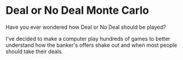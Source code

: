# Deal or No Deal Monte Carlo
Have you ever wondered how Deal or No Deal should be played? 

I've decided to make a computer play hundreds of games to better understand how the banker's offers shake out and when most people should take their deals.
